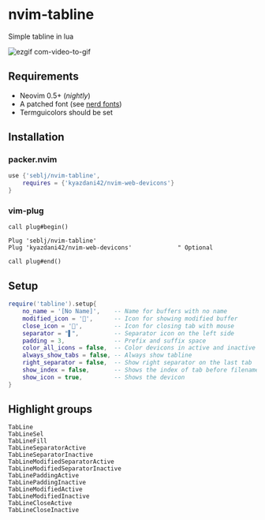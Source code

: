 # nvim-tabline

Simple tabline in lua

![ezgif com-video-to-gif](https://user-images.githubusercontent.com/5160701/112813955-11465380-907f-11eb-93ae-b828ccb23a76.gif)

## Requirements
- Neovim 0.5+ (_nightly_)
- A patched font (see [nerd fonts](https://github.com/ryanoasis/nerd-fonts))
- Termguicolors should be set

## Installation

### packer.nvim
```Lua
use {'seblj/nvim-tabline',
    requires = {'kyazdani42/nvim-web-devicons'}
}
```

### vim-plug
```Vim
call plug#begin()

Plug 'seblj/nvim-tabline'
Plug 'kyazdani42/nvim-web-devicons'             " Optional

call plug#end()
```

## Setup

```Lua
require('tabline').setup{
    no_name = '[No Name]',    -- Name for buffers with no name
    modified_icon = '',      -- Icon for showing modified buffer
    close_icon = '',         -- Icon for closing tab with mouse
    separator = "▌",          -- Separator icon on the left side
    padding = 3,              -- Prefix and suffix space
    color_all_icons = false,  -- Color devicons in active and inactive tabs
    always_show_tabs = false, -- Always show tabline
    right_separator = false,  -- Show right separator on the last tab
    show_index = false,       -- Shows the index of tab before filename
    show_icon = true,         -- Shows the devicon
}
```

## Highlight groups

```
TabLine
TabLineSel
TabLineFill
TabLineSeparatorActive
TabLineSeparatorInactive
TabLineModifiedSeparatorActive
TabLineModifiedSeparatorInactive
TabLinePaddingActive
TabLinePaddingInactive
TabLineModifiedActive
TabLineModifiedInactive
TabLineCloseActive
TabLineCloseInactive
```
